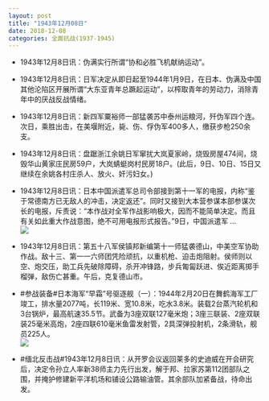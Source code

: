 ```yaml
---
layout: post
title: "1943年12月08日"
date: 2018-12-08
categories: 全面抗战(1937-1945)
---
```


<meta name="referrer" content="no-referrer" />

- 1943年12月8日讯：伪满实行所谓“协和必胜飞机献纳运动”。 

- 1943年12月8日讯：日军决定从即日起至1944年1月9日，在日本、伪满及中国其他沦陷区开展所谓“大东亚青年总蹶起运动”，以榨取青年的劳动力，消除青年中的厌战反战情绪。 

- 1943年12月8日讯：新四军粟裕师一部猛袭苏中泰州运粮河，歼伪军四个连。次日，乘胜出击，在美堰附近，毙、伤、俘伪军400多人，缴获步枪250余支。 

- 1943年12月8日讯：盘踞浙江余姚日军窜扰大岚夏家岭，烧毁房屋474间，烧毁华山黄家庄民房59户，大岚蜻蜓岗村民房18户。(此后，9日、10日、15日又继续在余姚各村庄杀人、放火、奸污妇女。) 

- 1943年12月8日讯：日本中国派遣军总司令部接到第十一军的电报，内称“鉴于常德南方已无敌人的冲击，决定返还”。同时又接到大本营参谋本部参谋次长的电报，斥责说：“本作战对全军作战影响极大，因而不能简单决定。而且有关如此重大作战意图，绝不可用电报形式报告。”9日，中国派遣军 ... <br/><img src="https://wx4.sinaimg.cn/large/aca367d8ly1fxz93jpyvgj20c8090gln.jpg" />

- 1943年12月8日讯：第五十八军侯镇邦新编第十一师猛袭德山，中美空军协助作战。敌十三、第一一六师团凭险顽抗，以重机枪、迫击炮阻射。侯师则以空、炮交压，助工兵先破除障碍，杀开冲锋路，步兵匍匐跃进、俟近距离掷手榴弹，敌伤亡甚重。午后，克复德山市。 

- #参战装备#日本海军“早霜”号驱逐舰（一）：1944年2月20日在舞鹤海军工厂竣工，排水量2077吨，长119米、宽10.8米，吃水3.8米。装载2台蒸汽轮机和3台锅炉，最高航速35.5节。武备为3座双联127毫米炮；3座三联装、2座双联装25毫米高炮，2座四联610毫米鱼雷发射管，2具深弹投射机，2条滑轨，舰员225人。 <br/><img src="https://wx2.sinaimg.cn/large/aca367d8ly1fxz3wcjjl1j20xc0q2gxg.jpg" />

- #缅北反击战#1943年12月8日讯：从开罗会议返回莱多的史迪威在开会研究后，决定令孙立人率新38师主力先行出发，解于邦、拉家苏第112团部队之围，并掩护修建新平洋机场和铺设公路输油管。其余部队加紧备战，待命出发。 

